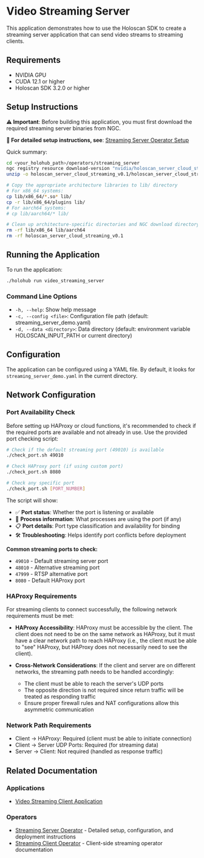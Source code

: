 # Video Streaming Server

This application demonstrates how to use the Holoscan SDK to create a streaming server application that can send video streams to streaming clients.

## Requirements

- NVIDIA GPU
- CUDA 12.1 or higher
- Holoscan SDK 3.2.0 or higher

## Setup Instructions

**⚠️ Important**: Before building this application, you must first download the required streaming server binaries from NGC.

**📖 For detailed setup instructions, see**: [Streaming Server Operator Setup](/operators/streaming_server/README.md#building-the-operator)

Quick summary:

```bash
cd <your_holohub_path>/operators/streaming_server 
ngc registry resource download-version "nvidia/holoscan_server_cloud_streaming:0.1"
unzip -o holoscan_server_cloud_streaming_v0.1/holoscan_server_cloud_streaming.zip

# Copy the appropriate architecture libraries to lib/ directory
# For x86_64 systems:
cp lib/x86_64/*.so* lib/
cp -r lib/x86_64/plugins lib/
# For aarch64 systems:
# cp lib/aarch64/* lib/

# Clean up architecture-specific directories and NGC download directory
rm -rf lib/x86_64 lib/aarch64
rm -rf holoscan_server_cloud_streaming_v0.1
```

## Running the Application

To run the application:

```bash
./holohub run video_streaming_server
```

### Command Line Options

- `-h, --help`: Show help message
- `-c, --config <file>`: Configuration file path (default: streaming_server_demo.yaml)
- `-d, --data <directory>`: Data directory (default: environment variable HOLOSCAN_INPUT_PATH or current directory)

## Configuration

The application can be configured using a YAML file. By default, it looks for `streaming_server_demo.yaml` in the current directory.

## Network Configuration

### Port Availability Check

Before setting up HAProxy or cloud functions, it's recommended to check if the required ports are available and not already in use. Use the provided port checking script:

```bash
# Check if the default streaming port (49010) is available
./check_port.sh 49010

# Check HAProxy port (if using custom port)
./check_port.sh 8080

# Check any specific port
./check_port.sh [PORT_NUMBER]
```

The script will show:

- ✅ **Port status**: Whether the port is listening or available
- 🔧 **Process information**: What processes are using the port (if any)
- 📋 **Port details**: Port type classification and availability for binding
- 🛠️ **Troubleshooting**: Helps identify port conflicts before deployment

**Common streaming ports to check:**

- `49010` - Default streaming server port
- `48010` - Alternative streaming port  
- `47999` - RTSP alternative port
- `8080` - Default HAProxy port

### HAProxy Requirements

For streaming clients to connect successfully, the following network requirements must be met:

- **HAProxy Accessibility**: HAProxy must be accessible by the client. The client does not need to be on the same network as HAProxy, but it must have a clear network path to reach HAProxy (i.e., the client must be able to "see" HAProxy, but HAProxy does not necessarily need to see the client).

- **Cross-Network Considerations**: If the client and server are on different networks, the streaming path needs to be handled accordingly:
  - The client must be able to reach the server's UDP ports
  - The opposite direction is not required since return traffic will be treated as responding traffic
  - Ensure proper firewall rules and NAT configurations allow this asymmetric communication

### Network Path Requirements

- Client → HAProxy: Required (client must be able to initiate connection)
- Client → Server UDP Ports: Required (for streaming data)
- Server → Client: Not required (handled as response traffic)

## Related Documentation

### Applications

- [Video Streaming Client Application](../video_streaming_client/README.md)

### Operators

- [Streaming Server Operator](/operators/streaming_server/README.md) - Detailed setup, configuration, and deployment instructions
- [Streaming Client Operator](/operators/streaming_client/README.md) - Client-side streaming operator documentation
